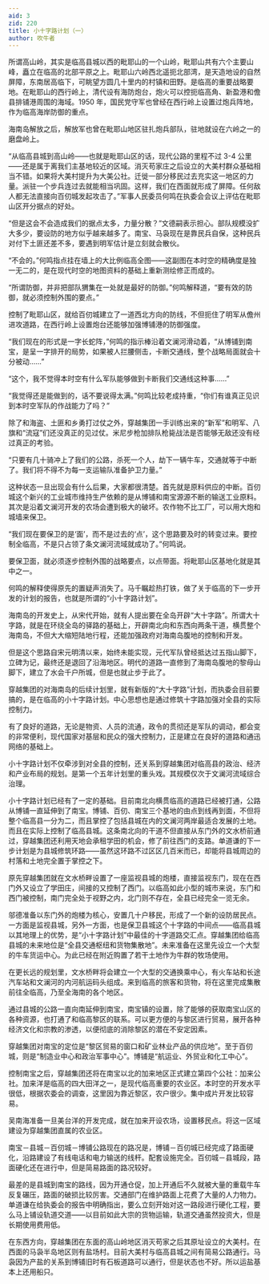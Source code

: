 ```yaml
---
aid: 3
zid: 220
title: 小十字路计划（一）
author: 吹牛者
---
```


所谓高山岭，其实是临高县城以西的毗耶山的一个山岭，毗耶山共有六个主要山峰，矗立在临高的北部平原之上。毗耶山六岭西北遥扼北部湾，是天造地设的自然屏障，东南居高临下，可眺望方圆几十里内的村镇和田野。是临高的重要战略要地。在毗耶山的西行岭上，清代设有海防炮台，炮火可以控扼临高角、新盈港和儋县排铺港周围的海域。1950 年，国民党守军也曾经在西行岭上设置过炮兵阵地，作为临高海岸防御的重点。

海南岛解放之后，解放军也曾在毗耶山地区驻扎炮兵部队，驻地就设在六岭之一的磨盘岭上。

“从临高县城到高山岭——也就是毗耶山区的话，现代公路的里程不过 3-4 公里——还是属于离我们主基地较近的区域。消灭苟家庄之后设立的大美村群众基础相当不错。如果将大美村提升为大美公社。迁徙一部分移民过去充实这一地区的力量。派驻一个步兵连过去就能相当巩固。这样，我们在西面就形成了屏障。任何敌人都无法直接向百仞城发起攻击了。”军事人民委员何鸣在执委会会议上评估在毗耶山区开分据点的好处。

“但是这会不会造成我们的据点太多，力量分散？”文德嗣表示担心。部队规模没扩大多少，要设防的地方似乎越来越多了。南宝、马袅现在是靠民兵自保，这种民兵对付下土匪还差不多，要遇到明军估计是立刻就会散伙。

“不会的。”何鸣指点挂在墙上的大比例临高全图——这副图在本时空的精确度是独一无二的，是在现代时空的地图资料的基础上重新测绘修正而成的。

“所谓防御，并非把部队猬集在一处就是最好的防御。”何鸣解释道，“要有效的防御，就必须控制外围的要点。”

控制了毗耶山区，就给百仞城建立了一道西北方向的防线，不但扼住了明军从儋州进攻道路，在西行岭上设置炮台还能够加强博铺港的防御强度。

“我们现在的形式是一字长蛇阵，”何鸣的指示棒沿着文澜河滑动着，“从博铺到南宝，是呈一字排开的局势，如果被人拦腰侧击，卡断交通线，整个战略局面就会十分被动……”

“这个，我不觉得本时空有什么军队能够做到卡断我们交通线这种事……”

“我觉得还是能做到的，话不要说得太满。”何鸣比较老成持重，“你们有谁真正见识到本时空军队的作战能力了吗？”

除了和海盗、土匪和乡勇打过仗之外，穿越集团一手训练出来的“新军”和明军、八旗和“流寇”们还没真正的见过仗。米尼步枪加排队枪毙战法是否能够无敌还没有经过真正的考验。

“只要有几十骑冲上了我们的公路，杀死一个人，劫下一辆牛车，交通就等于中断了。我们将不得不为每一支运输队准备护卫力量。”

这种状态一旦出现会有什么后果，大家都很清楚。首先就是原料供应的中断。百仞城这个新兴的工业城市维持生产依赖的是从博铺和南宝源源不断的输送工业原料。其次是沿着文澜河开发的农场会遭到极大的破坏。农作物不比工厂，可以用大炮和城墙来保卫。

“我们现在要保卫的是‘面’，而不是过去的‘点’，这个思路要及时的转变过来。要控制全临高，不是只占领了条文澜河流域就成功了。”何鸣说。

要保卫面，就必须逐步控制外围的战略要点，以点带面。将毗耶山区基地化就是其中之一。

何鸣的解释使得原先的置疑声消失了。马千瞩趁热打铁，做了关于临高的下一步开发的计划的报告，也就是所谓的“小十字路计划”。

海南岛的开发史上，从宋代开始，就有人提出要在全岛开辟“大十字路”。所谓大十字路，就是在环绕全岛的驿路的基础上，开辟南北向和东西向两条干道，横贯整个海南岛，不但大大缩短陆地行程，还能加强政府对海南岛腹地的控制和开发。

但是这个思路自宋元明清以来，始终未能实现，元代军队曾经抵达过五指山脚下，立碑为记，最终还是退回了沿海地区。明代的道路一直修到了海南岛腹地的黎母山脚下，建立了水会千户所城，但是也就止步于此了。

穿越集团的对海南岛的后续计划里，就有新版的“大十字路”计划，而执委会目前要搞的，是在临高的小十字路计划。中心思想也是通过修筑十字路加强对全县的实际控制力。

有了良好的道路，无论是物资、人员的流通，政令的贯彻还是军队的调动，都会变的非常便利，现代国家对基层和民众的强大控制力，正是建立在良好的道路和通迅网络的基础上。

小十字路计划不仅牵涉到对全县的控制，还关系到穿越集团对临高县的政治、经济和产业布局的规划。是第一个五年计划里的重头戏。其规模仅次于文澜河流域综合治理。

小十字路计划已经有了一定的基础。目前南北向横贯临高的道路已经被打通，公路从博铺一直延伸到了南宝。博铺、百仞、南宝三个基地的由点到线再到面，不但将整个临高县一分为二，而且掌控了包括县城在内的文澜河两岸最适合发展的土地。而且在实际上控制了临高县城。这条南北向的干道不但直接从东门外的文水桥前通过，穿越集团还利用天地会承租学田的机会，修了前往西门的支路。单道谦的下一步计划是为县城修筑环路——虽然这环路不过区区几百米而已，却能将县城周边的村落和土地完全置于掌控之下。

原先穿越集团就在文水桥畔设置了一座监视县城的炮楼，直接监视东门，现在在西门外又设立了学田庄，间接的又控制了西门。以临高如此小型的城市来说，东门和西门被控制，南门完全处于视野之内，北门则不存在，全县已经完全一览无余。

邬德准备以东门外的炮楼为核心，安置几十户移民，形成了一个新的设防居民点。一方面是监视县城，另外一方面，也是保卫县城这个十字路的中间点——临高县城以其地理上的优势，是“小十字路计划”中最佳的十字道路交汇点。穿越集团给临高县城的未来地位是“全县交通枢纽和货物集散地”。未来准备在这里先设立一个大型的牛车货运中心。为此已经在附近购置了若干土地作为牛群的牧场使用。

在更长远的规划里，文水桥畔将会建立一个大型的交通换乘中心，有火车站和长途汽车站和文澜河的内河航运码头组成。来到临高的旅客和货物，将在这里完成集散前往全临高，乃至全海南的各个地区。

通过县城的公路一直向南延伸到南宝，南宝镇的设置，除了能够的获取南宝山区的各种资源，也打通了和临高黎区的联系。可以更方便的与黎区进行贸易，展开各种经济文化和宗教的渗透，以便彻底的消除黎区的潜在不安定因素。

穿越集团对南宝的定位是“黎区贸易的窗口和矿业林业产品的供应地”。至于百仞城，则是“制造业中心和政治军事中心”。博铺是“航运业、外贸业和化工中心”。

控制南宝之后，穿越集团还将在南宝以北的加来地区正式建立第四个公社：加来公社。加来洋是临高的四大田洋之一，是现代临高重要的农业区。本时空的开发水平很低，根据农委会的调查，这里因为靠近黎区，农户很少。集中成片开发比较容易。

吴南海准备一旦美台洋的开发完成，就在加来开设农场，设置移民点。将这一区域建设为穿越集团直属的农业区。

南宝－县城－百仞城－博铺公路现在的路况是，博铺－百仞城已经完成了路面硬化，沿路建设了有线电话和电力输送的线杆。配套设施完全。百仞城－县城段，路面硬化还在进行中，但是简易路面的路况较好。

最差的是县城到南宝的路线，因为开通仓促，加上开通后不久就被大量的重载牛车反复碾压，路面的破损比较厉害。交通部门在维护路面上花费了大量的人力物力。单道谦在给执委会的报告中明确指出，要么立刻开始对这一路段进行硬化工程，要么马上铺设轨道交道——以目前如此大宗的货物运输，轨道交通虽然投资大，但是长期使用费用低。

在东西方向，穿越集团在东面的高山岭地区消灭苟家之后其原址设立的大美村。在西面的马袅半岛地区则有盐场村。目前大美村与临高县城之间有简易公路通行。马袅因为产盐的关系到博铺旧时有石板道路可以通行，但是状态也不好。所以运盐基本上还用船只。
